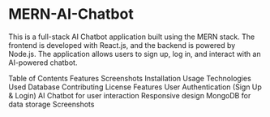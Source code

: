 # MERN-AI-Chatbot
This is a full-stack AI Chatbot application built using the MERN stack. The frontend is developed with React.js, and the backend is powered by Node.js. The application allows users to sign up, log in, and interact with an AI-powered chatbot.

Table of Contents
Features
Screenshots
Installation
Usage
Technologies Used
Database
Contributing
License
Features
User Authentication (Sign Up & Login)
AI Chatbot for user interaction
Responsive design
MongoDB for data storage
Screenshots

